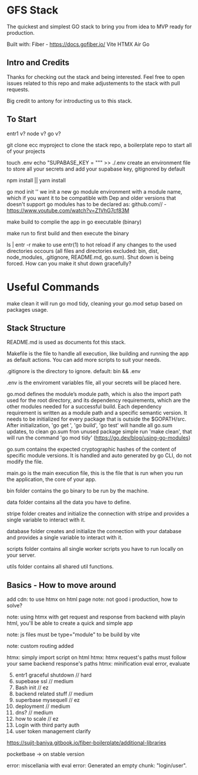 # GFS Stack

The quickest and simplest GO stack to bring you from idea to MVP ready for production.

Built with:
Fiber - https://docs.gofiber.io/
Vite
HTMX
Air Go

## Intro and Credits

Thanks for checking out the stack and being interested. Feel free to open issues related to this repo and make adjustements to the stack with pull requests.

Big credit to antony for introducting us to this stack.

## To Start

<!-- Requirements -->

entr1 v?
node v?
go v?

git clone ecc myproject
to clone the stack repo, a boilerplate repo to start all of your projects

touch .env
echo "SUPABASE_KEY = "<yourkey>"" >> ./.env
create an environment file to store all your secrets and add your supabase key, gitignored by default

npm install || yarn install

go mod init '<module name>'
we init a new go module environment with a module name, which if you want it to be compatible with Dep and older versions that doesn't support go modules has to be declared as: github.com/<profile name>/<repo name> - https://www.youtube.com/watch?v=Z1VhG7cf83M

make build
to complie the app in go executable (binary)

make run
to first build and then execute the binary

ls | entr -r make
to use entr(1) to hot reload if any changes to the used directories occours (all files and directories excluded: bin, dist, node_modules, .gitignore, README.md, go.sum). Shut down is being forced. How can you make it shut down gracefully?

# Useful Commands

make clean
it will run go mod tidy, cleaning your go.mod setup based on packages usage.

## Stack Structure

README.md is used as documents fot this stack.

Makefile is the file to handle all execution, like building and running the app as default actions. You can add more scripts to suit your needs.

.gitignore is the directory to ignore. default: bin && .env

.env is the enviroment variables file, all your secrets will be placed here.

go.mod defines the module’s module path, which is also the import path used for the root directory, and its dependency requirements, which are the other modules needed for a successful build. Each dependency requirement is written as a module path and a specific semantic version. It needs to be initialized for every package that is outside the $GOPATH/src. After initialization, 'go get <packagename>', 'go build', 'go test' will handle all go.sum updates, to clean go.sum fron unused package simple run 'make clean', that will run the command 'go mod tidy' (https://go.dev/blog/using-go-modules)

go.sum contains the expected cryptographic hashes of the content of specific module versions. It is handled and auto generated by go CLI, do not modify the file.

main.go is the main execution file, this is the file that is run when you run the application, the core of your app.

bin folder contains the go binary to be run by the machine.

data folder contains all the data you have to define.

stripe folder creates and initialize the connection with stripe and provides a single variable to interact with it.

database folder creates and initialize the connection with your database and provides a single variable to interact with it.

scripts folder contains all single worker scripts you have to run locally on your server.

utils folder contains all shared util functions.

## Basics - How to move around

add cdn: <script src="https://unpkg.com/htmx.org@1.9.2" integrity="sha384-L6OqL9pRWyyFU3+/bjdSri+iIphTN/bvYyM37tICVyOJkWZLpP2vGn6VUEXgzg6h" crossorigin="anonymous"></script>
to use htmx on html page
note: not good i production, how to solve?

note: using htmx with get request and response from backend with playin html, you'll be able to create a quick and simple app

note: js files must be type="module" to be build by vite

note: custom routing added

htmx: simply import script on html
htmx: htmx request's paths must follow your same backend response's paths
htmx: minification eval error, evaluate

5. entr1 graceful shutdown // hard
6. supebase ssl // medium
7. Bash init // ez
8. backend related stuff // medium
9. superbase mysequell // ez
10. deployment // medium
11. dns? // medium
12. how to scale // ez
13. Login with third party auth
14. user token management clarify

<!-- github.com/stripe/stripe-go/v74 v74.25.0 // indirect
github.com/sujit-baniya/flash v0.1.8 // indirect -->

https://sujit-baniya.gitbook.io/fiber-boilerplate/additional-libraries

pocketbase -> on stable version

error: miscellania with eval
error: Generated an empty chunk: "login/user".
